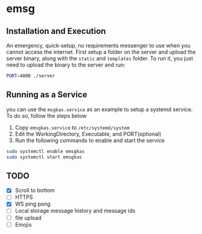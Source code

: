 # emsg

## Installation and Execution

An emergency, quick-setup, no requirements messenger to use when you cannot access the internet.
First setup a folder on the server and upload the server binary, along with
the `static` and `templates` folder.
To run it, you just need to upload the binary to the server and run:

```bash
PORT=4000 ./server
```

## Running as a Service

you can use the `msgkas.service` as an example to setup a systemd service. To do so, follow the steps below

1. Copy `emsgkas.service` to `/etc/systemd/system`
2. Edit the WorkingDirectory, Executable, and PORT(optional)
3. Run the following commands to enable and start the service

```bash
sudo systemctl enable emsgkas
sudo systemctl start emsgkas
```

## TODO

- [x] Scroll to bottom
- [ ] HTTPS
- [x] WS ping pong
- [ ] Local storage message history and message ids
- [ ] file upload
- [ ] Emojis
